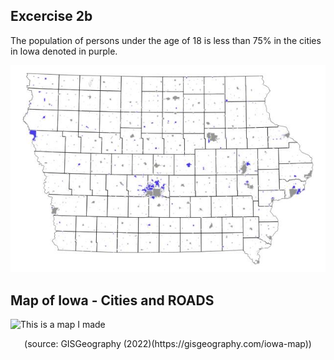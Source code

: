 ## Excercise 2b 
The population of persons under the age of 18 is less than 75% in the cities in Iowa denoted in purple.

![This is a map I made](ex2b.jpeg)

## Map of Iowa - Cities and ROADS 

![This is a map I made](https://gisgeography.com/wp-content/uploads/2020/02/Iowa-Map-1265x870.jpg)
<div align="center">(source: GISGeography (2022)(https://gisgeography.com/iowa-map))</div>
